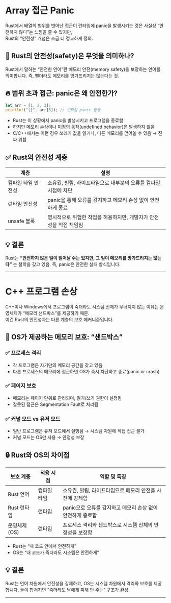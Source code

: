 # Array 접근 Panic
Rust에서 배열의 범위를 벗어난 접근이 런타임에 panic을 발생시키는 것은 사실상 “안전하지 않다”는 느낌을 줄 수 있지만,  
Rust의 “안전성” 개념은 조금 더 정교하게 정의.

## 🧠 Rust의 안전성(safety)은 무엇을 의미하나?
Rust에서 말하는 “안전한 언어”란 메모리 안전(memory safety)을 보장하는 언어를 의미합니다.
즉, 뻗더라도 메모리를 망가뜨리지는 않는다는 것.


## 🔥 범위 초과 접근: panic은 왜 안전한가?
```rust
let arr = [1, 2, 3];
println!("{}", arr[5]); // 런타임 panic 발생
```

- Rust는 이 상황에서 panic을 발생시키고 프로그램을 종료함
- 하지만 메모리 손상이나 미정의 동작(undefined behavior)은 발생하지 않음
- C/C++에서는 이런 경우 쓰레기 값을 읽거나, 다른 메모리를 덮어쓸 수 있음 → 진짜 위험

## ✅ Rust의 안전성 계층
| 계층               | 설명                                                              |
|--------------------|-------------------------------------------------------------------|
| 컴파일 타임 안전성 | 소유권, 빌림, 라이프타임으로 대부분의 오류를 컴파일 시점에 차단     |
| 런타임 안전성      | panic을 통해 오류를 감지하고 메모리 손상 없이 안전하게 종료          |
| unsafe 블록        | 명시적으로 위험한 작업을 허용하지만, 개발자가 안전성을 직접 책임짐   |

## 💡 결론
Rust는 **“안전하지 않은 일이 일어날 수는 있지만, 그 일이 메모리를 망가뜨리지는 않는다”** 는 철학을 갖고 있음.
즉, panic은 안전한 실패 방식입니다.

---

# C++ 프로그램 손상
C++이나 Windows에서 프로그램이 죽더라도 시스템 전체가 무너지지 않는 이유는 운영체제가 “메모리 샌드박스”를 제공하기 때문.  
이건 Rust의 안전성과는 다른 계층의 보호 메커니즘입니다.

## 🧠 OS가 제공하는 메모리 보호: “샌드박스”
### ✅ 프로세스 격리
- 각 프로그램은 자기만의 메모리 공간을 갖고 있음
- 다른 프로세스의 메모리에 접근하면 OS가 즉시 차단하고 종료(panic or crash)
### ✅ 페이지 보호
- 메모리는 페이지 단위로 관리되며, 읽기/쓰기 권한이 설정됨
- 잘못된 접근은 Segmentation Fault로 처리됨
### ✅ 커널 모드 vs 유저 모드
- 일반 프로그램은 유저 모드에서 실행됨 → 시스템 자원에 직접 접근 불가
- 커널 모드는 OS만 사용 → 안정성 보장

## 🔒 Rust와 OS의 차이점
| 보호 계층       | 적용 시점     | 역할 및 특징                                                  |
|----------------|---------------|---------------------------------------------------------------|
| Rust 언어       | 컴파일 타임   | 소유권, 빌림, 라이프타임으로 메모리 안전을 사전에 강제함         |
| Rust 런타임     | 런타임        | panic으로 오류를 감지하고 메모리 손상 없이 안전하게 종료함       |
| 운영체제(OS)    | 런타임        | 프로세스 격리와 샌드박스로 시스템 전체의 안정성을 보장함         |
- Rust는 “내 코드 안에서 안전하게”
- OS는 “내 코드가 죽더라도 시스템은 안전하게”

## 💡 결론
Rust는 언어 차원에서 안전성을 강제하고,
OS는 시스템 차원에서 격리와 보호를 제공합니다.
둘이 합쳐지면 “죽더라도 남에게 피해 안 주는” 구조가 완성.

---



